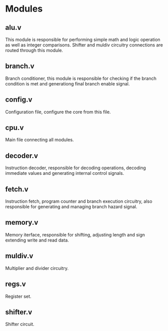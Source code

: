 # Modules

## alu.v

This module is responsible for performing simple math and logic operation as well as integer comparisons. Shifter and muldiv circuitry connections are routed through this module.

## branch.v

Branch conditioner, this module is responsible for checking if the branch condition is met and generationg final branch enable signal.

## config.v

Configuration file, configure the core from this file.

## cpu.v

Main file connecting all modules.

## decoder.v

Instruction decoder, responsible for decoding operations, decoding immediate values and generating internal control signals.

## fetch.v

Instruction fetch, program counter and branch execution circuitry, also responsible for generating and managing branch hazard signal.

## memory.v

Memory iterface, responsible for shifting, adjusting length and sign extending write and read data.

## muldiv.v

Multiplier and divider circuitry.

## regs.v

Register set.

## shifter.v

Shifter circuit.
